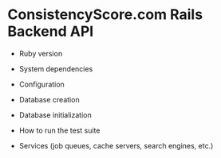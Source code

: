 # ConsistencyScore.com Rails Backend API

* Ruby version

* System dependencies

* Configuration

* Database creation

* Database initialization

* How to run the test suite

* Services (job queues, cache servers, search engines, etc.)

